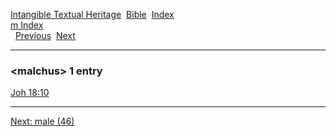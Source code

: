 [Intangible Textual Heritage](../../index)  [Bible](../index) 
[Index](index)   
[m Index](_m_)  
  [Previous](c07086)  [Next](c07088) 

------------------------------------------------------------------------

### &lt;malchus&gt; 1 entry

[Joh 18:10](../kjv/joh018.htm#010)  

------------------------------------------------------------------------

[Next: male (46)](c07088)
